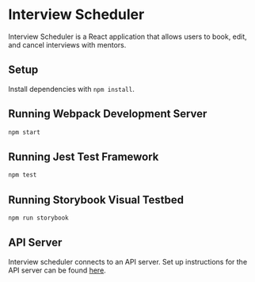 # Interview Scheduler

Interview Scheduler is a React application that allows users to book, edit, and cancel interviews with mentors.

## Setup

Install dependencies with `npm install`.

## Running Webpack Development Server

```sh
npm start
```

## Running Jest Test Framework

```sh
npm test
```

## Running Storybook Visual Testbed

```sh
npm run storybook
```

## API Server

Interview scheduler connects to an API server. Set up instructions for the API server can be found [here](https://github.com/lighthouse-labs/scheduler-api).
